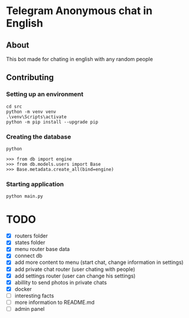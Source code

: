 # Telegram Anonymous chat in English
## About
This bot made for chating in english with any random people


## Contributing

### Setting up an environment

```shell
cd src
python -m venv venv
.\venv\Scripts\activate
python -m pip install --upgrade pip
```

### Creating the database
```shell
python

>>> from db import engine
>>> from db.models.users import Base 
>>> Base.metadata.create_all(bind=engine)
```

### Starting application

```shell
python main.py
```


# TODO
- [x] routers folder <br>
- [x] states folder <br>
- [x] menu router base data<br>
- [x] connect db<br>
- [x] add more content to menu (start chat, change information in settings)<br>
- [x] add private chat router (user chating with people)<br>
- [x] add settings router (user can change his settings)<br>
- [x] abillity to send photos in private chats<br>
- [x] docker<br>
- [ ] interesting facts<br>
- [ ] more information to README.md<br>
- [ ] admin panel<br>
